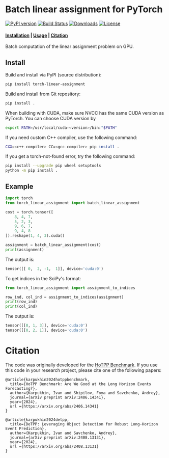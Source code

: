 # Batch linear assignment for PyTorch
[![PyPI version](https://badge.fury.io/py/torch-linear-assignment.svg)](https://badge.fury.io/py/torch-linear-assignment)
[![Build Status](https://github.com/ivan-chai/torch-linear-assignment/actions/workflows/ci-tests.yml/badge.svg)](https://github.com/ivan-chai/torch-linear-assignment/actions)
[![Downloads](https://static.pepy.tech/badge/torch-linear-assignment)](https://pepy.tech/project/torch-linear-assignment)
[![License](https://img.shields.io/badge/License-Apache_2.0-blue.svg)](https://opensource.org/licenses/Apache-2.0)
<h4 align="left">
    <p>
        <a href="#Install">Installation</a> |
        <a href="#Example">Usage</a> |
        <a href="#Citation">Citation</a>
    <p>
</h4>
Batch computation of the linear assignment problem on GPU.

## Install
Build and install via PyPI (source distribution):
```bash
pip install torch-linear-assignment
```

Build and install from Git repository:
```bash
pip install .
```

When building with CUDA, make sure NVCC has the same CUDA version as PyTorch.
You can choose CUDA version by
```bash
export PATH=/usr/local/cuda-<version>/bin:"$PATH"
```

If you need custom C++ compiler, use the following command:
```bash
CXX=<c++-compiler> CC=<gcc-compiler> pip install .
```

If you get a torch-not-found error, try the following command:
```bash
pip install --upgrade pip wheel setuptools
python -m pip install .
```

## Example
```python
import torch
from torch_linear_assignment import batch_linear_assignment

cost = torch.tensor([
    8, 4, 7,
    5, 2, 3,
    9, 6, 7,
    9, 4, 8
]).reshape(1, 4, 3).cuda()

assignment = batch_linear_assignment(cost)
print(assignment)
```

The output is:
```py
tensor([[ 0,  2, -1,  1]], device='cuda:0')
```

To get indices in the SciPy's format:
```py
from torch_linear_assignment import assignment_to_indices

row_ind, col_ind = assignment_to_indices(assignment)
print(row_ind)
print(col_ind)
```

The output is:
```py
tensor([[0, 1, 3]], device='cuda:0')
tensor([[0, 2, 1]], device='cuda:0')
```

# Citation
The code was originally developed for the [HoTPP Benchmark](https://github.com/ivan-chai/hotpp-benchmark). If you use this code in your research project, please cite one of the following papers:
```
@article{karpukhin2024hotppbenchmark,
  title={HoTPP Benchmark: Are We Good at the Long Horizon Events Forecasting?},
  author={Karpukhin, Ivan and Shipilov, Foma and Savchenko, Andrey},
  journal={arXiv preprint arXiv:2406.14341},
  year={2024},
  url ={https://arxiv.org/abs/2406.14341}
}

@article{karpukhin2024detpp,
  title={DeTPP: Leveraging Object Detection for Robust Long-Horizon Event Prediction},
  author={Karpukhin, Ivan and Savchenko, Andrey},
  journal={arXiv preprint arXiv:2408.13131},
  year={2024},
  url ={https://arxiv.org/abs/2408.13131}
}
```
